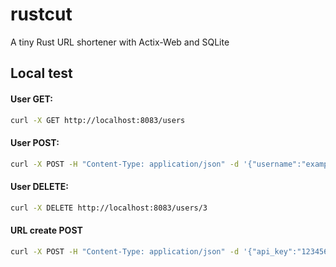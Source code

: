 # rustcut
A tiny Rust URL shortener with Actix-Web and SQLite


## Local test
#### User GET:<br>
```sh
curl -X GET http://localhost:8083/users
```

#### User POST:<br>
```sh
curl -X POST -H "Content-Type: application/json" -d '{"username":"example", "email":"example@mail.com"}' http://localhost:8083/users
```

#### User DELETE:<br>
```sh
curl -X DELETE http://localhost:8083/users/3
```

#### URL create POST<br>
```sh
curl -X POST -H "Content-Type: application/json" -d '{"api_key":"1234567890", "target_url":"https://github.com/jordimarsal/rustcut"}' http://localhost:8083/url
```
